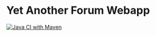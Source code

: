 # Yet Another Forum Webapp
[![Java CI with Maven](https://github.com/ashu11-01/yafw/actions/workflows/maven.yml/badge.svg?branch=main)](https://github.com/ashu11-01/yafw/actions/workflows/maven.yml)
